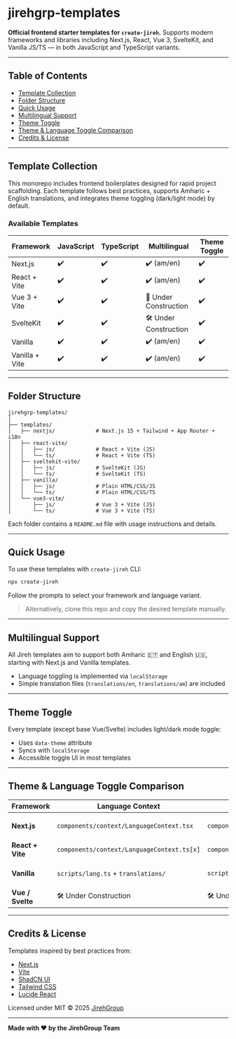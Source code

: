 # jirehgrp-templates

**Official frontend starter templates for `create-jireh`.** Supports modern frameworks and libraries including Next.js, React, Vue 3, SvelteKit, and Vanilla JS/TS — in both JavaScript and TypeScript variants.

---

## Table of Contents

- [Template Collection](#template-collection)
- [Folder Structure](#folder-structure)
- [Quick Usage](#quick-usage)
- [Multilingual Support](#multilingual-support)
- [Theme Toggle](#theme-toggle)
- [Theme & Language Toggle Comparison](#theme--language-toggle-comparison)
- [Credits & License](#credits--license)

---

## Template Collection

This monorepo includes frontend boilerplates designed for rapid project scaffolding. Each template follows best practices, supports Amharic + English translations, and integrates theme toggling (dark/light mode) by default.

### Available Templates

| Framework      | JavaScript | TypeScript | Multilingual     | Theme Toggle        |
| -------------- | ---------- | ---------- | ---------------- | ------------------- |
| Next.js        | ✔️         | ✔️         | ✔️ (am/en)       | ✔️                  |
| React + Vite   | ✔️         | ✔️         | ✔️ (am/en)       | ✔️                  |
| Vue 3 + Vite   | ✔️         | ✔️         | 🦄 Under Construction | ✔️              |
| SvelteKit      | ✔️         | ✔️         | 🛠️ Under Construction | ✔️              |
| Vanilla        | ✔️         | ✔️         | ✔️ (am/en)       | ✔️                  |
| Vanilla + Vite | ✔️         | ✔️         | ✔️ (am/en)       | ✔️                  |

---

## Folder Structure

```plaintext
jirehgrp-templates/
│
├── templates/
│   ├── nextjs/             # Next.js 15 + Tailwind + App Router + i18n
│   ├── react-vite/
│   │   ├── js/             # React + Vite (JS)
│   │   └── ts/             # React + Vite (TS)
│   ├── sveltekit-vite/
│   │   ├── js/             # SvelteKit (JS)
│   │   └── ts/             # SvelteKit (TS)
│   ├── vanilla/
│   │   ├── js/             # Plain HTML/CSS/JS
│   │   └── ts/             # Plain HTML/CSS/TS
│   └── vue3-vite/
│       ├── js/             # Vue 3 + Vite (JS)
│       └── ts/             # Vue 3 + Vite (TS)
```

Each folder contains a `README.md` file with usage instructions and details.

---

## Quick Usage

To use these templates with `create-jireh` CLI:

```bash
npx create-jireh
```

Follow the prompts to select your framework and language variant.

> Alternatively, clone this repo and copy the desired template manually.

---

## Multilingual Support

All Jireh templates aim to support both Amharic 🇪🇹 and English 🇺🇸, starting with Next.js and Vanilla templates.

- Language toggling is implemented via `localStorage`
- Simple translation files (`translations/en`, `translations/am`) are included

---

## Theme Toggle

Every template (except base Vue/Svelte) includes light/dark mode toggle:

- Uses `data-theme` attribute
- Syncs with `localStorage`
- Accessible toggle UI in most templates

---

## Theme & Language Toggle Comparison

| Framework        | Language Context                          | Theme Context                          | Toggle UI Component                    | Persistence Method                             |
|------------------|-------------------------------------------|----------------------------------------|----------------------------------------|------------------------------------------------|
| **Next.js**      | `components/context/LanguageContext.tsx`  | `components/context/ThemeContext.tsx`  | `components/common/LanguageToggle.tsx` | `localStorage`, `document.documentElement.lang`, `data-theme` |
| **React + Vite** | `components/context/LanguageContext.ts[x]`| `components/context/ThemeContext.ts[x]`| `components/common/LanguageToggle.ts[x]`| Same as above                                 |
| **Vanilla**      | `scripts/lang.ts` + `translations/`       | `scripts/theme.ts`                     | DOM buttons with `id="theme-toggle"`   | `localStorage`, `document.documentElement.lang`, `data-theme` |
| **Vue / Svelte** | 🛠️ Under Construction                    | 🛠️ Under Construction                | 🛠️ Under Construction                | 🛠️ Under Construction                        |

---

## Credits & License

Templates inspired by best practices from:

- [Next.js](https://nextjs.org)
- [Vite](https://vitejs.dev)
- [ShadCN UI](https://ui.shadcn.dev/)
- [Tailwind CSS](https://tailwindcss.com)
- [Lucide React](https://lucide.dev)

Licensed under MIT © 2025 [JirehGroup](https://jirehgrp.com)

---

**Made with ❤️ by the JirehGroup Team**
